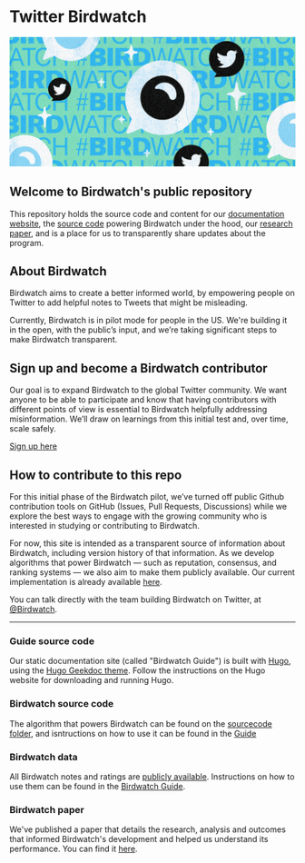 # Twitter Birdwatch

![](/static/images/hero.png)

## Welcome to Birdwatch's public repository

This repository holds the source code and content for our [documentation website](https://twitter.github.io/birdwatch/), the [source code](https://github.com/twitter/birdwatch/tree/main/static/sourcecode) powering Birdwatch under the hood, our [research paper](https://github.com/twitter/birdwatch/blob/main/birdwatch_paper_2022_10_27.pdf), and is a place for us to transparently share updates about the program.

## About Birdwatch

Birdwatch aims to create a better informed world, by empowering people on Twitter to add helpful notes to Tweets that might be misleading.

Currently, Birdwatch is in pilot mode for people in the US. We're building it in the open, with the public’s input, and we’re taking significant steps to make Birdwatch transparent.

## Sign up and become a Birdwatch contributor

Our goal is to expand Birdwatch to the global Twitter community. We want anyone to be able to participate and know that having contributors with different points of view is essential to Birdwatch helpfully addressing misinformation. We’ll draw on learnings from this initial test and, over time, scale safely.

[Sign up here](https://twitter.com/i/flow/join-birdwatch)

## How to contribute to this repo

For this initial phase of the Birdwatch pilot, we’ve turned off public Github contribution tools on GitHub (Issues, Pull Requests, Discussions) while we explore the best ways to engage with the growing community who is interested in studying or contributing to Birdwatch.

For now, this site is intended as a transparent source of information about Birdwatch, including version history of that information. As we develop algorithms that power Birdwatch — such as reputation, consensus, and ranking systems — we also aim to make them publicly available. Our current implementation is already available [here](https://twitter.github.io/birdwatch/ranking-notes).

You can talk directly with the team building Birdwatch on Twitter, at [@Birdwatch](https://twitter.com/birdwatch).

---

### Guide source code

Our static documentation site (called "Birdwatch Guide") is built with [Hugo](https://gohugo.io/), using the [Hugo Geekdoc theme](https://github.com/thegeeklab/hugo-geekdoc). Follow the instructions on the Hugo website for downloading and running Hugo.

### Birdwatch source code

The algorithm that powers Birdwatch can be found on the [sourcecode folder](https://github.com/twitter/birdwatch/tree/main/static/sourcecode), and isntructions on how to use it can be found in the [Guide](https://twitter.github.io/birdwatch/note-ranking-code/)

### Birdwatch data

All Birdwatch notes and ratings are [publicly available](https://twitter.com/i/birdwatch/download-data). Instructions on how to use them can be found in the [Birdwatch Guide](https://twitter.github.io/birdwatch/download-data/).

### Birdwatch paper

We've published a paper that details the research, analysis and outcomes that informed Birdwatch's development and helped us understand its performance. You can find it [here](https://github.com/twitter/birdwatch/blob/main/birdwatch_paper_2022_10_27.pdf).
